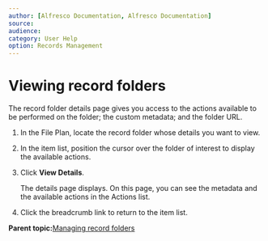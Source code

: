 ```yaml
---
author: [Alfresco Documentation, Alfresco Documentation]
source: 
audience: 
category: User Help
option: Records Management
---
```


# Viewing record folders

The record folder details page gives you access to the actions available to be performed on the folder; the custom metadata; and the folder URL.

1.  In the File Plan, locate the record folder whose details you want to view.

2.  In the item list, position the cursor over the folder of interest to display the available actions.

3.  Click **View Details**.

    The details page displays. On this page, you can see the metadata and the available actions in the Actions list.

4.  Click the breadcrumb link to return to the item list.


**Parent topic:**[Managing record folders](../tasks/rm-recordfolder-manage.md)

